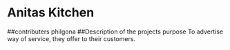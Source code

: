 # Anitas Kitchen
##contributers
philgona
##Description of the projects purpose
To advertise  way of service, they offer to their customers.
